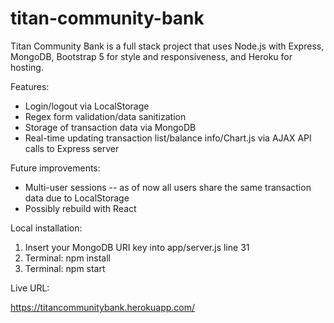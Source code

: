 # titan-community-bank
Titan Community Bank is a full stack project that uses Node.js with Express, MongoDB, Bootstrap 5 for style and responsiveness, and Heroku for hosting.

Features:

- Login/logout via LocalStorage
- Regex form validation/data sanitization
- Storage of transaction data via MongoDB  
- Real-time updating transaction list/balance info/Chart.js via AJAX API calls to Express server

Future improvements:

- Multi-user sessions -- as of now all users share the same transaction data due to LocalStorage
- Possibly rebuild with React

Local installation:

1. Insert your MongoDB URI key into app/server.js line 31  
2. Terminal: npm install  
3. Terminal: npm start  

Live URL:

https://titancommunitybank.herokuapp.com/

